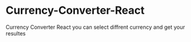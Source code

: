 # Currency-Converter-React
Currency Converter React you can select diffrent currency and get your resultes

